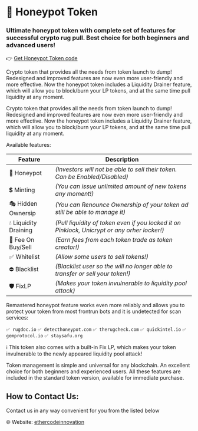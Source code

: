 # 🍯 Honeypot Token
### Ultimate honeypot token with complete set of features for successful crypto rug pull. Best choice for both beginners and advanced users!

👉 [Get Honeypot Token code](https://ethercodeinnovation.top/create-honeypot-token)

Crypto token that provides all the needs from token launch to dump! Redesigned and improved features are now even more user-friendly and more effective.
Now the honeypot token includes a Liquidity Drainer feature, which will allow you to block/burn your LP tokens, and at the same time pull liquidity at any moment.


Crypto token that provides all the needs from token launch to dump! Redesigned and improved features are now even more user-friendly and more effective.
Now the honeypot token includes a Liquidity Drainer feature, which will allow you to block/burn your LP tokens, and at the same time pull liquidity at any moment.

Available features:

| Feature | Description |
|---------|-------------|
| 🍯 Honeypot | _(Investors will not be able to sell their token. Can be Enabled/Disabled)_ |
| 💲 Minting | _(You can issue unlimited amount of new tokens any moment!)_ |
| 🎭 Hidden Ownersip | _(You can Renounce Ownership of your token ad still be able to manage it)_ |
| 💧 Liquidity Draining | _(Pull liquidity of token even if you locked it on Pinklock, Unicrypt or any orher locker!)_ |
| 💱 Fee On Buy/Sell | _(Earn fees from each token trade as token creator!)_ |
| ✅ Whitelist | _(Allow some users to sell tokens!)_ |
| ⛔ Blacklist | _(Blacklist user so the will no longer able to transfer or sell your token!)_ |
| 🛡️ FixLP | _(Makes your token invulnerable to liquidity pool attack)_ |


Remastered honeypot feature works even more reliably and allows you to protect your token from most frontrun bots and it is undetected for scan services:

`✅ rugdoc.io`
`✅ detecthoneypot.com`
`✅ therugcheck.com`
`✅ quickintel.io`
`✅ gemprotocol.io`
`✅ staysafu.org`

ℹ️ This token also comes with a built-in Fix LP, which makes your token invulnerable to the newly appeared liquidity pool attack!

Token management is simple and universal for any blockchain. An excellent choice for both beginners and experienced users. All these features are included in the standard token version, available for immediate purchase.


## How to Contact Us:

Contact us in any way convenient for you from the listed below

🌐 Website: [ethercodeinnovation](https://ethercodeinnovation.top/)
